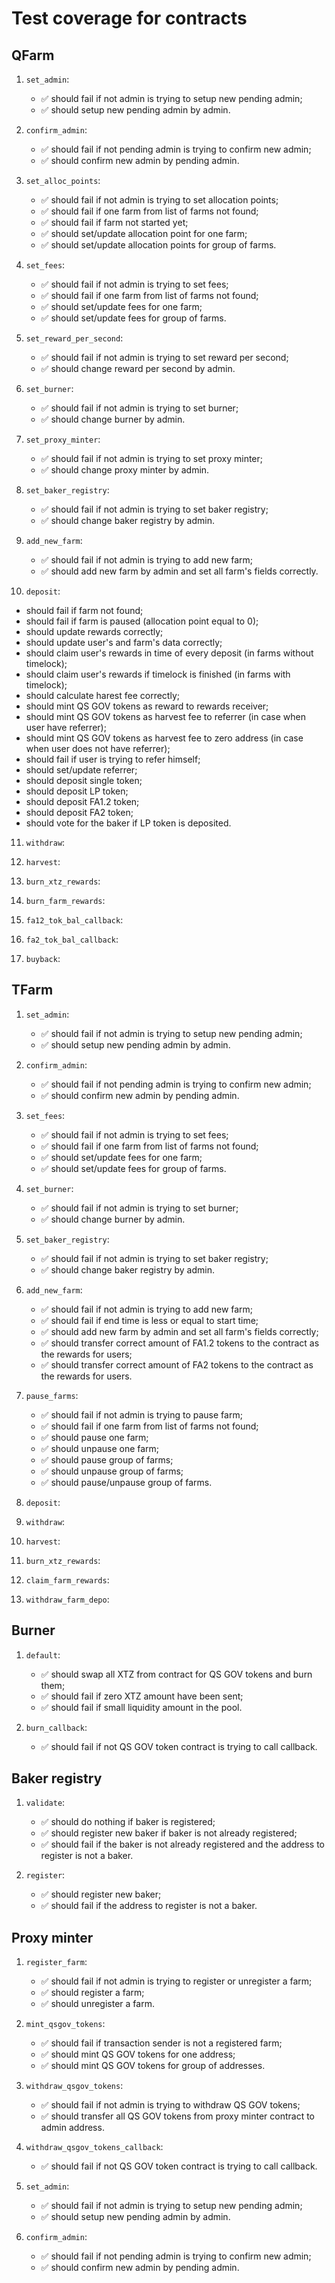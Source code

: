 # Test coverage for contracts

## QFarm

1. `set_admin`:

   - ✅ should fail if not admin is trying to setup new pending admin;
   - ✅ should setup new pending admin by admin.

2. `confirm_admin`:

   - ✅ should fail if not pending admin is trying to confirm new admin;
   - ✅ should confirm new admin by pending admin.

3. `set_alloc_points`:

   - ✅ should fail if not admin is trying to set allocation points;
   - ✅ should fail if one farm from list of farms not found;
   - ✅ should fail if farm not started yet;
   - ✅ should set/update allocation point for one farm;
   - ✅ should set/update allocation points for group of farms.

4. `set_fees`:

   - ✅ should fail if not admin is trying to set fees;
   - ✅ should fail if one farm from list of farms not found;
   - ✅ should set/update fees for one farm;
   - ✅ should set/update fees for group of farms.

5. `set_reward_per_second`:

   - ✅ should fail if not admin is trying to set reward per second;
   - ✅ should change reward per second by admin.

6. `set_burner`:

   - ✅ should fail if not admin is trying to set burner;
   - ✅ should change burner by admin.

7. `set_proxy_minter`:

   - ✅ should fail if not admin is trying to set proxy minter;
   - ✅ should change proxy minter by admin.

8. `set_baker_registry`:

   - ✅ should fail if not admin is trying to set baker registry;
   - ✅ should change baker registry by admin.

9. `add_new_farm`:

   - ✅ should fail if not admin is trying to add new farm;
   - ✅ should add new farm by admin and set all farm's fields correctly.

10. `deposit`:

   - should fail if farm not found;
   - should fail if farm is paused (allocation point equal to 0);
   - should update rewards correctly;
   - should update user's and farm's data correctly;
   - should claim user's rewards in time of every deposit (in farms without timelock);
   - should claim user's rewards if timelock is finished (in farms with timelock);
   - should calculate harest fee correctly;
   - should mint QS GOV tokens as reward to rewards receiver;
   - should mint QS GOV tokens as harvest fee to referrer (in case when user have referrer);
   - should mint QS GOV tokens as harvest fee to zero address (in case when user does not have referrer);
   - should fail if user is trying to refer himself;
   - should set/update referrer;
   - should deposit single token;
   - should deposit LP token;
   - should deposit FA1.2 token;
   - should deposit FA2 token;
   - should vote for the baker if LP token is deposited.

11. `withdraw`:

12. `harvest`:

13. `burn_xtz_rewards`:

14. `burn_farm_rewards`:

15. `fa12_tok_bal_callback`:

16. `fa2_tok_bal_callback`:

17. `buyback`:

## TFarm

1. `set_admin`:

   - ✅ should fail if not admin is trying to setup new pending admin;
   - ✅ should setup new pending admin by admin.

2. `confirm_admin`:

   - ✅ should fail if not pending admin is trying to confirm new admin;
   - ✅ should confirm new admin by pending admin.

3. `set_fees`:

   - ✅ should fail if not admin is trying to set fees;
   - ✅ should fail if one farm from list of farms not found;
   - ✅ should set/update fees for one farm;
   - ✅ should set/update fees for group of farms.

4. `set_burner`:

   - ✅ should fail if not admin is trying to set burner;
   - ✅ should change burner by admin.

5. `set_baker_registry`:

   - ✅ should fail if not admin is trying to set baker registry;
   - ✅ should change baker registry by admin.

6. `add_new_farm`:

   - ✅ should fail if not admin is trying to add new farm;
   - ✅ should fail if end time is less or equal to start time;
   - ✅ should add new farm by admin and set all farm's fields correctly;
   - ✅ should transfer correct amount of FA1.2 tokens to the contract as the rewards for users;
   - ✅ should transfer correct amount of FA2 tokens to the contract as the rewards for users.

7. `pause_farms`:

   - ✅ should fail if not admin is trying to pause farm;
   - ✅ should fail if one farm from list of farms not found;
   - ✅ should pause one farm;
   - ✅ should unpause one farm;
   - ✅ should pause group of farms;
   - ✅ should unpause group of farms;
   - ✅ should pause/unpause group of farms.

8. `deposit`:

9. `withdraw`:

10. `harvest`:

11. `burn_xtz_rewards`:

12. `claim_farm_rewards`:

13. `withdraw_farm_depo`:

## Burner

1. `default`:

   - ✅ should swap all XTZ from contract for QS GOV tokens and burn them;
   - ✅ should fail if zero XTZ amount have been sent;
   - ✅ should fail if small liquidity amount in the pool.

2. `burn_callback`:

   - ✅ should fail if not QS GOV token contract is trying to call callback.

## Baker registry

1. `validate`:

   - ✅ should do nothing if baker is registered;
   - ✅ should register new baker if baker is not already registered;
   - ✅ should fail if the baker is not already registered and the address to register is not a baker.

2. `register`:

   - ✅ should register new baker;
   - ✅ should fail if the address to register is not a baker.

## Proxy minter

1. `register_farm`:

   - ✅ should fail if not admin is trying to register or unregister a farm;
   - ✅ should register a farm;
   - ✅ should unregister a farm.

2. `mint_qsgov_tokens`:

   - ✅ should fail if transaction sender is not a registered farm;
   - ✅ should mint QS GOV tokens for one address;
   - ✅ should mint QS GOV tokens for group of addresses.

3. `withdraw_qsgov_tokens`:

   - ✅ should fail if not admin is trying to withdraw QS GOV tokens;
   - ✅ should transfer all QS GOV tokens from proxy minter contract to admin address.

4. `withdraw_qsgov_tokens_callback`:

   - ✅ should fail if not QS GOV token contract is trying to call callback.

5. `set_admin`:

   - ✅ should fail if not admin is trying to setup new pending admin;
   - ✅ should setup new pending admin by admin.

6. `confirm_admin`:

   - ✅ should fail if not pending admin is trying to confirm new admin;
   - ✅ should confirm new admin by pending admin.
